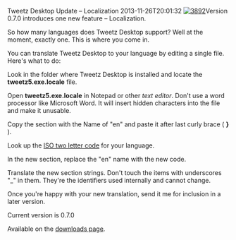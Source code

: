 Tweetz Desktop Update &ndash; Localization
2013-11-26T20:01:32
[![3892](http://mike-ward.net/content/images/blog/Windows-Live-Writer/Tweetz-Desktop-Update--Localization_CDF9/3892_thumb.jpg)](http://mike-ward.net/content/images/blog/Windows-Live-Writer/Tweetz-Desktop-Update--Localization_CDF9/3892_2.jpg)Version 0.7.0 introduces one new feature – Localization.

So how many languages does Tweetz Desktop support? Well at the moment, exactly one. This is where you come in.

You can translate Tweetz Desktop to your language by editing a single file. Here's what to do:

Look in the folder where Tweetz Desktop is installed and locate the **tweetz5.exe.locale** file.

Open **tweetz5.exe.locale** in Notepad or other _text editor_. Don't use a word processor like Microsoft Word. It will insert hidden characters into the file and make it unusable.

Copy the section with the Name of "en" and paste it after last curly brace ( **}** ).

Look up the [ISO two letter code](http://en.wikipedia.org/wiki/List_of_ISO_639-1_codes) for your language.

In the new section, replace the "en" name with the new code.

Translate the new section strings. Don't touch the items with underscores "_" in them. They're the identifiers used internally and cannot change.

Once you're happy with your new translation, send it me for inclusion in a later version.

Current version is 0.7.0

Available on the [downloads page](http://mike-ward.net/downloads).
